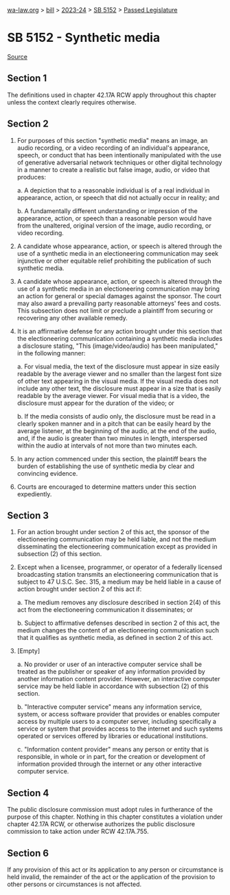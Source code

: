 [wa-law.org](/) > [bill](/bill/) > [2023-24](/bill/2023-24/) > [SB 5152](/bill/2023-24/sb/5152/) > [Passed Legislature](/bill/2023-24/sb/5152/S.PL/)

# SB 5152 - Synthetic media

[Source](http://lawfilesext.leg.wa.gov/biennium/2023-24/Pdf/Bills/Senate%20Passed%20Legislature/5152-S.PL.pdf)

## Section 1
The definitions used in chapter 42.17A RCW apply throughout this chapter unless the context clearly requires otherwise.

## Section 2
1. For purposes of this section "synthetic media" means an image, an audio recording, or a video recording of an individual's appearance, speech, or conduct that has been intentionally manipulated with the use of generative adversarial network techniques or other digital technology in a manner to create a realistic but false image, audio, or video that produces:

    a. A depiction that to a reasonable individual is of a real individual in appearance, action, or speech that did not actually occur in reality; and

    b. A fundamentally different understanding or impression of the appearance, action, or speech than a reasonable person would have from the unaltered, original version of the image, audio recording, or video recording.

2. A candidate whose appearance, action, or speech is altered through the use of a synthetic media in an electioneering communication may seek injunctive or other equitable relief prohibiting the publication of such synthetic media.

3. A candidate whose appearance, action, or speech is altered through the use of a synthetic media in an electioneering communication may bring an action for general or special damages against the sponsor. The court may also award a prevailing party reasonable attorneys' fees and costs. This subsection does not limit or preclude a plaintiff from securing or recovering any other available remedy.

4. It is an affirmative defense for any action brought under this section that the electioneering communication containing a synthetic media includes a disclosure stating, "This (image/video/audio) has been manipulated," in the following manner:

    a. For visual media, the text of the disclosure must appear in size easily readable by the average viewer and no smaller than the largest font size of other text appearing in the visual media. If the visual media does not include any other text, the disclosure must appear in a size that is easily readable by the average viewer. For visual media that is a video, the disclosure must appear for the duration of the video; or

    b. If the media consists of audio only, the disclosure must be read in a clearly spoken manner and in a pitch that can be easily heard by the average listener, at the beginning of the audio, at the end of the audio, and, if the audio is greater than two minutes in length, interspersed within the audio at intervals of not more than two minutes each.

5. In any action commenced under this section, the plaintiff bears the burden of establishing the use of synthetic media by clear and convincing evidence.

6. Courts are encouraged to determine matters under this section expediently.

## Section 3
1. For an action brought under section 2 of this act, the sponsor of the electioneering communication may be held liable, and not the medium disseminating the electioneering communication except as provided in subsection (2) of this section.

2. Except when a licensee, programmer, or operator of a federally licensed broadcasting station transmits an electioneering communication that is subject to 47 U.S.C. Sec. 315, a medium may be held liable in a cause of action brought under section 2 of this act if:

    a. The medium removes any disclosure described in section 2(4) of this act from the electioneering communication it disseminates; or

    b. Subject to affirmative defenses described in section 2 of this act, the medium changes the content of an electioneering communication such that it qualifies as synthetic media, as defined in section 2 of this act.

3. [Empty]

    a. No provider or user of an interactive computer service shall be treated as the publisher or speaker of any information provided by another information content provider. However, an interactive computer service may be held liable in accordance with subsection (2) of this section.

    b. "Interactive computer service" means any information service, system, or access software provider that provides or enables computer access by multiple users to a computer server, including specifically a service or system that provides access to the internet and such systems operated or services offered by libraries or educational institutions.

    c. "Information content provider" means any person or entity that is responsible, in whole or in part, for the creation or development of information provided through the internet or any other interactive computer service.

## Section 4
The public disclosure commission must adopt rules in furtherance of the purpose of this chapter. Nothing in this chapter constitutes a violation under chapter 42.17A RCW, or otherwise authorizes the public disclosure commission to take action under RCW 42.17A.755.

## Section 6
If any provision of this act or its application to any person or circumstance is held invalid, the remainder of the act or the application of the provision to other persons or circumstances is not affected.
